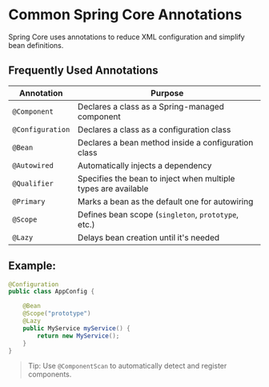# Common Spring Core Annotations

Spring Core uses annotations to reduce XML configuration and simplify bean definitions.

## Frequently Used Annotations

| Annotation        | Purpose                                                        |
|------------------|-----------------------------------------------------------------|
| `@Component`      | Declares a class as a Spring-managed component                 |
| `@Configuration`  | Declares a class as a configuration class                      |
| `@Bean`           | Declares a bean method inside a configuration class           |
| `@Autowired`      | Automatically injects a dependency                            |
| `@Qualifier`      | Specifies the bean to inject when multiple types are available |
| `@Primary`        | Marks a bean as the default one for autowiring                |
| `@Scope`          | Defines bean scope (`singleton`, `prototype`, etc.)           |
| `@Lazy`           | Delays bean creation until it's needed                        |

## Example:

```java
@Configuration
public class AppConfig {

    @Bean
    @Scope("prototype")
    @Lazy
    public MyService myService() {
        return new MyService();
    }
}
````

> Tip: Use `@ComponentScan` to automatically detect and register components.